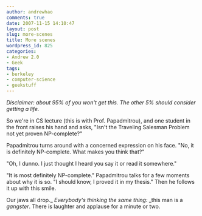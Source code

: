 ```yaml
---
author: andrewhao
comments: true
date: 2007-11-15 14:10:47
layout: post
slug: more-scenes
title: More scenes
wordpress_id: 825
categories:
- Andrew 2.0
- Geek
tags:
- berkeley
- computer-science
- geekstuff
---
```


_Disclaimer: about 95% of you won't get this. The other 5% should consider getting a life._

So we're in CS lecture (this is with Prof. Papadmitrou), and one student in the front raises his hand and asks, "Isn't the Traveling Salesman Problem not yet proven NP-complete?"

Papadmitrou turns around with a concerned expression on his face. "No, it is definitely NP-complete. What makes you think that?"

"Oh, I dunno. I just thought I heard you say it or read it somewhere."

"It is most definitely NP-complete." Papadmitrou talks for a few moments about why it is so. "I should know, I proved it in my thesis." Then he follows it up with this smile.

Our jaws all drop._ _Everybody's thinking the same thing:_ _this man is a _gangster_. There is laughter and applause for a minute or two.
